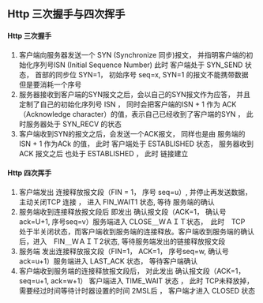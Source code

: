 ## Http 三次握手与四次挥手



#### Http 三次握手

1. 客户端向服务器发送一个 SYN (Synchronize 同步)报文， 并指明客户端的初始化序列号ISN (Initial Sequence Number) 此时 客户端处于 SYN_SEND 状态， 首部的同步位 SYN=1， 初始序号 seq=x, SYN=1 的报文不能携带数据 但是要消耗一个序号
2. 服务器接收到客户端的SYN报文之后，会以自己的SYN报文作为应答， 并且定制了自己的初始化序列号 ISN ， 同时会把客户端的ISN + 1 作为 ACK （Acknowledge character）的值，表示自己已经收到了客户端的SYN ， 此时服务器处于 SYN_RECV 的状态
3. 客户端收到SYN的报文之后，会发送一个ACK报文， 同样也是由 服务端的 ISN + 1 作为ACk 的值， 此时 客户端处于  ESTABLISHED 状态， 服务器收到 ACK 报文之后 也处于 ESTABLISHED ， 此时 链接建立 





#### Http 四次挥手

1. 客户端发出 连接释放报文段（FIN = 1， 序号 seq=u）, 并停止再发送数据， 主动关闭TCP 连接 ， 进入 FIN_WAIT1 状态, 等待 服务端的确认
2. 服务端收到连接释放报文段后 即发出 确认报文段（ACK=1， 确认号 ack=U+1, 序号seq=v）服务端进入 CLOSE＿ＷＡＩＴ状态，　此时　TCP　处于半关闭状态，而客户端收到服务端的连接释放。客户端收到服务端的确认后，进入　FIN＿ＷＡＩＴ2状态, 等待服务端发出的链接释放报文段
3. 服务端 发出连接释放报文段（FIN=1， ACK=1， 序号seq=w, 确认号 ack=u+1）服务端进入 LAST_ACK 状态， 等待客户端确认
4. 客户端收到服务端的连接释放报文段后， 对此发出 确认报文段（ACK=1， seq=u+1, ack=w+1） 客户端进入 TIME_WAIT 状态 ， 此时 TCP未释放掉， 需要经过时间等待计时器设置的时间 2MSL后 ， 客户端才进入 CLOSED 状态